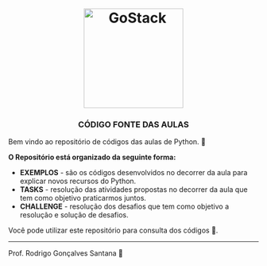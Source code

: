 <h1 align="center">
    <img alt="GoStack" src="https://rocketseat-cdn.s3-sa-east-1.amazonaws.com/bootcamp-header.png" width="200px" />
</h1>

<h3 align="center">
  CÓDIGO FONTE DAS AULAS
</h3>


Bem vindo ao repositório de códigos das aulas de Python. :snake:


**O Repositório está organizado da seguinte forma:**


* **EXEMPLOS** - são os códigos desenvolvidos no decorrer da aula para explicar novos recursos do Python.
* **TASKS** - resolução das atividades propostas no decorrer da aula que tem como objetivo praticarmos juntos.
* **CHALLENGE** - resolução dos desafios que tem como objetivo a resolução e solução de desafios.


Você pode utilizar este repositório para consulta dos códigos :rocket:. 

---

Prof. Rodrigo Gonçalves Santana :wave: 
